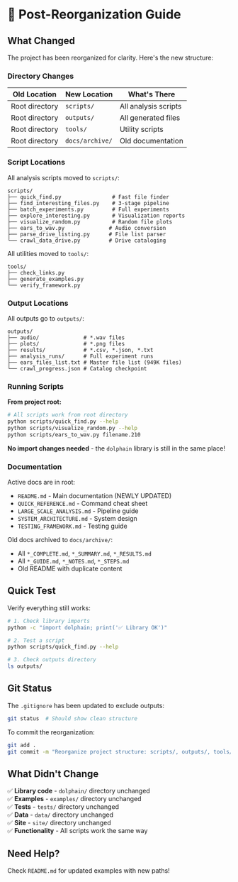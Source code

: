 # 🧭 Post-Reorganization Guide

## What Changed

The project has been reorganized for clarity. Here's the new structure:

### Directory Changes

| Old Location | New Location | What's There |
|--------------|--------------|--------------|
| Root directory | `scripts/` | All analysis scripts |
| Root directory | `outputs/` | All generated files |
| Root directory | `tools/` | Utility scripts |
| Root directory | `docs/archive/` | Old documentation |

### Script Locations

All analysis scripts moved to `scripts/`:
```
scripts/
├── quick_find.py                # Fast file finder
├── find_interesting_files.py    # 3-stage pipeline
├── batch_experiments.py         # Full experiments
├── explore_interesting.py       # Visualization reports
├── visualize_random.py          # Random file plots
├── ears_to_wav.py              # Audio conversion
├── parse_drive_listing.py      # File list parser
└── crawl_data_drive.py         # Drive cataloging
```

All utilities moved to `tools/`:
```
tools/
├── check_links.py
├── generate_examples.py
└── verify_framework.py
```

### Output Locations

All outputs go to `outputs/`:
```
outputs/
├── audio/              # *.wav files
├── plots/              # *.png files
├── results/            # *.csv, *.json, *.txt
├── analysis_runs/      # Full experiment runs
├── ears_files_list.txt # Master file list (949K files)
└── crawl_progress.json # Catalog checkpoint
```

### Running Scripts

**From project root:**
```bash
# All scripts work from root directory
python scripts/quick_find.py --help
python scripts/visualize_random.py --help
python scripts/ears_to_wav.py filename.210
```

**No import changes needed** - the `dolphain` library is still in the same place!

### Documentation

Active docs are in root:
- `README.md` - Main documentation (NEWLY UPDATED)
- `QUICK_REFERENCE.md` - Command cheat sheet
- `LARGE_SCALE_ANALYSIS.md` - Pipeline guide
- `SYSTEM_ARCHITECTURE.md` - System design
- `TESTING_FRAMEWORK.md` - Testing guide

Old docs archived to `docs/archive/`:
- All `*_COMPLETE.md`, `*_SUMMARY.md`, `*_RESULTS.md`
- All `*_GUIDE.md`, `*_NOTES.md`, `*_STEPS.md`
- Old README with duplicate content

## Quick Test

Verify everything still works:

```bash
# 1. Check library imports
python -c "import dolphain; print('✅ Library OK')"

# 2. Test a script
python scripts/quick_find.py --help

# 3. Check outputs directory
ls outputs/
```

## Git Status

The `.gitignore` has been updated to exclude outputs:
```bash
git status  # Should show clean structure
```

To commit the reorganization:
```bash
git add .
git commit -m "Reorganize project structure: scripts/, outputs/, tools/, docs/archive/"
```

## What Didn't Change

✅ **Library code** - `dolphain/` directory unchanged  
✅ **Examples** - `examples/` directory unchanged  
✅ **Tests** - `tests/` directory unchanged  
✅ **Data** - `data/` directory unchanged  
✅ **Site** - `site/` directory unchanged  
✅ **Functionality** - All scripts work the same way

## Need Help?

Check `README.md` for updated examples with new paths!
